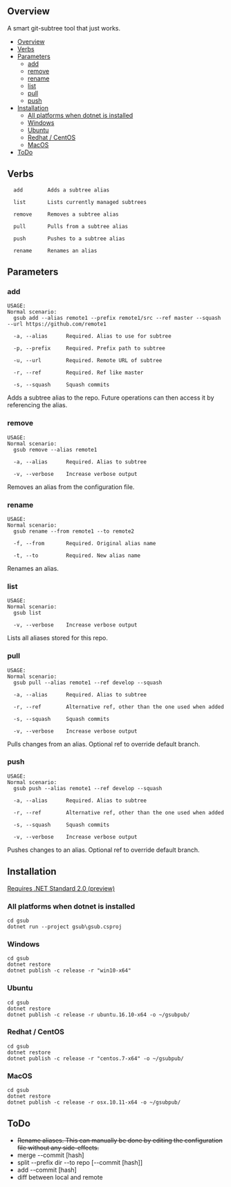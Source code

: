 ## Overview ##

A smart git-subtree tool that just works.


<!-- TOC -->

- [Overview](#overview)
- [Verbs](#verbs)
- [Parameters](#parameters)
    - [add](#add)
    - [remove](#remove)
    - [rename](#rename)
    - [list](#list)
    - [pull](#pull)
    - [push](#push)
- [Installation](#installation)
    - [All platforms when dotnet is installed](#all-platforms-when-dotnet-is-installed)
    - [Windows](#windows)
    - [Ubuntu](#ubuntu)
    - [Redhat / CentOS](#redhat--centos)
    - [MacOS](#macos)
- [ToDo](#todo)

<!-- /TOC -->


## Verbs ##
```
  add        Adds a subtree alias

  list       Lists currently managed subtrees

  remove     Removes a subtree alias

  pull       Pulls from a subtree alias

  push       Pushes to a subtree alias

  rename     Renames an alias
```

## Parameters ##

### add ###

```
USAGE:
Normal scenario:
  gsub add --alias remote1 --prefix remote1/src --ref master --squash --url https://github.com/remote1

  -a, --alias      Required. Alias to use for subtree

  -p, --prefix     Required. Prefix path to subtree

  -u, --url        Required. Remote URL of subtree

  -r, --ref        Required. Ref like master

  -s, --squash     Squash commits
```

Adds a subtree alias to the repo. Future operations can then access it by referencing the alias.

### remove ###

```
USAGE:                                                        
Normal scenario:                                              
  gsub remove --alias remote1                                 
                                                              
  -a, --alias      Required. Alias to subtree                 
                                                              
  -v, --verbose    Increase verbose output                    

```

Removes an alias from the configuration file.

### rename ###

```
USAGE:
Normal scenario:
  gsub rename --from remote1 --to remote2

  -f, --from       Required. Original alias name

  -t, --to         Required. New alias name
```

Renames an alias.

### list ###

```
USAGE:
Normal scenario:
  gsub list

  -v, --verbose    Increase verbose output

```

Lists all aliases stored for this repo.

### pull ###

```
USAGE:
Normal scenario:
  gsub pull --alias remote1 --ref develop --squash

  -a, --alias      Required. Alias to subtree

  -r, --ref        Alternative ref, other than the one used when added

  -s, --squash     Squash commits

  -v, --verbose    Increase verbose output

```

Pulls changes from an alias. Optional ref to override default branch.

### push ###

```
USAGE:
Normal scenario:
  gsub push --alias remote1 --ref develop --squash

  -a, --alias      Required. Alias to subtree

  -r, --ref        Alternative ref, other than the one used when added

  -s, --squash     Squash commits

  -v, --verbose    Increase verbose output
```

Pushes changes to an alias. Optional ref to override default branch.

## Installation ##

[Requires .NET Standard 2.0 (preview)](https://www.microsoft.com/net/core/preview#windowscmd)

### All platforms when dotnet is installed ###

```
cd gsub
dotnet run --project gsub\gsub.csproj
```

### Windows ###

```
cd gsub
dotnet restore
dotnet publish -c release -r "win10-x64"
```

### Ubuntu ###

```
cd gsub
dotnet restore
dotnet publish -c release -r ubuntu.16.10-x64 -o ~/gsubpub/
```

### Redhat / CentOS ###

```
cd gsub
dotnet restore
dotnet publish -c release -r "centos.7-x64" -o ~/gsubpub/
```

### MacOS ###

```
cd gsub
dotnet restore
dotnet publish -c release -r osx.10.11-x64 -o ~/gsubpub/
```


## ToDo ##

  * ~~Rename aliases. This can manually be done by editing the configuration file without any side-effects.~~
  * merge --commit [hash]
  * split --prefix dir --to repo [--commit [hash]]
  * add --commit [hash]
  * diff between local and remote


  

